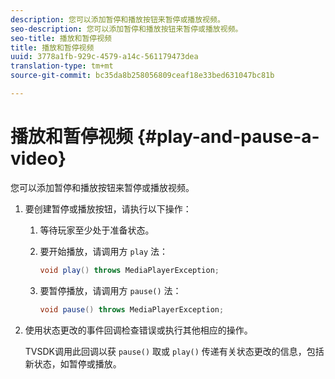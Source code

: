 ```yaml
---
description: 您可以添加暂停和播放按钮来暂停或播放视频。
seo-description: 您可以添加暂停和播放按钮来暂停或播放视频。
seo-title: 播放和暂停视频
title: 播放和暂停视频
uuid: 3778a1fb-929c-4579-a14c-561179473dea
translation-type: tm+mt
source-git-commit: bc35da8b258056809ceaf18e33bed631047bc81b

---
```



# 播放和暂停视频 {#play-and-pause-a-video}

您可以添加暂停和播放按钮来暂停或播放视频。

1. 要创建暂停或播放按钮，请执行以下操作：
   1. 等待玩家至少处于准备状态。
   1. 要开始播放，请调用方 `play` 法：

      ```java
      void play() throws MediaPlayerException;
      ```

   1. 要暂停播放，请调用方 `pause()` 法：

      ```java
      void pause() throws MediaPlayerException;
      ```

1. 使用状态更改的事件回调检查错误或执行其他相应的操作。

   TVSDK调用此回调以获 `pause()` 取或 `play()` 传递有关状态更改的信息，包括新状态，如暂停或播放。